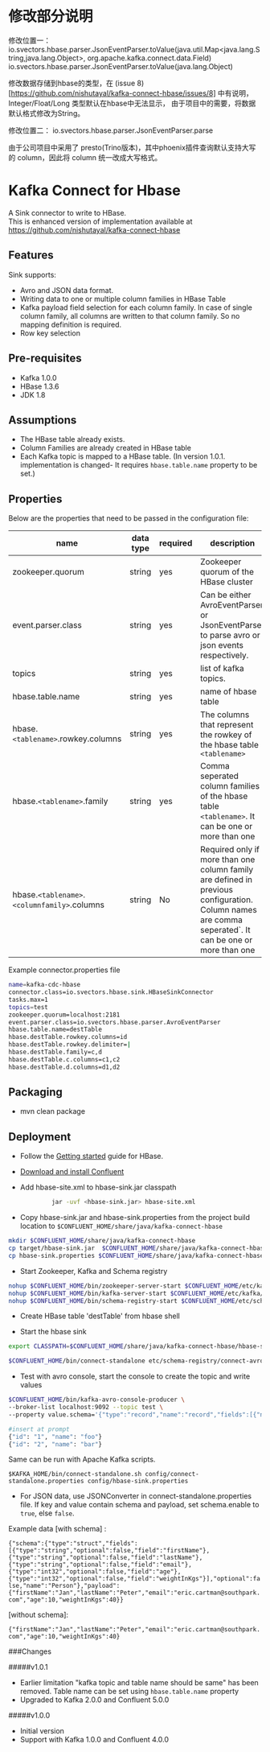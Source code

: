 # 修改部分说明

修改位置一：
io.svectors.hbase.parser.JsonEventParser.toValue(java.util.Map<java.lang.String,java.lang.Object>, org.apache.kafka.connect.data.Field)
io.svectors.hbase.parser.JsonEventParser.toValue(java.lang.Object)

修改数据存储到hbase的类型，在 (issue 8)[https://github.com/nishutayal/kafka-connect-hbase/issues/8] 中有说明，Integer/Float/Long 类型默认在hbase中无法显示，
由于项目中的需要，将数据默认格式修改为String。

修改位置二：
io.svectors.hbase.parser.JsonEventParser.parse

由于公司项目中采用了 presto(Trino版本)，其中phoenix插件查询默认支持大写的 column，因此将 column 统一改成大写格式。


# Kafka Connect for Hbase

A Sink connector to write to HBase.  
This is enhanced version of implementation available at https://github.com/nishutayal/kafka-connect-hbase

## Features
Sink supports:
* Avro and JSON data format.
* Writing data to one or multiple column families in HBase Table
* Kafka payload field selection for each column family. In case of single column family, all columns are written to that column family. So no mapping definition is required.
* Row key selection
 
## Pre-requisites

* Kafka 1.0.0
* HBase 1.3.6
* JDK 1.8

## Assumptions
* The HBase table already exists.
* Column Families are already created in HBase table
* Each Kafka topic is mapped to a HBase table. (In version 1.0.1. implementation is changed- It requires `hbase.table.name` property to be set.)


## Properties

Below are the properties that need to be passed in the configuration file:

name | data type | required | description
-----|-----------|----------|------------
zookeeper.quorum | string | yes | Zookeeper quorum of the HBase cluster
event.parser.class | string | yes | Can be either AvroEventParser or JsonEventParser to parse avro or json events respectively.
topics | string | yes | list of kafka topics.
hbase.table.name | string | yes | name of hbase table
hbase.`<tablename>`.rowkey.columns | string | yes | The columns that represent the rowkey of the hbase table `<tablename>` 
hbase.`<tablename>`.family | string | yes | Comma seperated column families of the hbase table `<tablename>`. It can be one or more than one
hbase.`<tablename>`.`<columnfamily>`.columns | string | No | Required only if more than one column family are defined in previous configuration. Column names are comma seperated`. It can be one or more than one


Example connector.properties file

```bash
name=kafka-cdc-hbase
connector.class=io.svectors.hbase.sink.HBaseSinkConnector
tasks.max=1
topics=test
zookeeper.quorum=localhost:2181
event.parser.class=io.svectors.hbase.parser.AvroEventParser
hbase.table.name=destTable
hbase.destTable.rowkey.columns=id
hbase.destTable.rowkey.delimiter=|
hbase.destTable.family=c,d
hbase.destTable.c.columns=c1,c2
hbase.destTable.d.columns=d1,d2
```

## Packaging
* mvn clean package


## Deployment

* Follow the [Getting started](http://hbase.apache.org/book.html#standalone_dist) guide for HBase.

* [Download and install Confluent](http://www.confluent.io/)

* Add hbase-site.xml to hbase-sink.jar classpath 
```bash
			jar -uvf <hbase-sink.jar> hbase-site.xml
```

* Copy hbase-sink.jar and hbase-sink.properties from the project build location to `$CONFLUENT_HOME/share/java/kafka-connect-hbase`

```bash
mkdir $CONFLUENT_HOME/share/java/kafka-connect-hbase
cp target/hbase-sink.jar  $CONFLUENT_HOME/share/java/kafka-connect-hbase/
cp hbase-sink.properties $CONFLUENT_HOME/share/java/kafka-connect-hbase/
```

* Start Zookeeper, Kafka and Schema registry

```bash
nohup $CONFLUENT_HOME/bin/zookeeper-server-start $CONFLUENT_HOME/etc/kafka/zookeeper.properties &
nohup $CONFLUENT_HOME/bin/kafka-server-start $CONFLUENT_HOME/etc/kafka/server.properties &
nohup $CONFLUENT_HOME/bin/schema-registry-start $CONFLUENT_HOME/etc/schema-registry/schema-registry.properties &"
```

* Create HBase table 'destTable' from hbase shell

* Start the hbase sink

```bash
export CLASSPATH=$CONFLUENT_HOME/share/java/kafka-connect-hbase/hbase-sink.jar

$CONFLUENT_HOME/bin/connect-standalone etc/schema-registry/connect-avro-standalone.properties etc/kafka-connect-hbase/hbase-sink.properties
```

* Test with avro console, start the console to create the topic and write values

```bash
$CONFLUENT_HOME/bin/kafka-avro-console-producer \
--broker-list localhost:9092 --topic test \
--property value.schema='{"type":"record","name":"record","fields":[{"name":"id","type":"int"}, {"name":"name", "type": "string"}]}'
```

```bash
#insert at prompt
{"id": "1", "name": "foo"}
{"id": "2", "name": "bar"}
```

Same can be run with Apache Kafka scripts. 

`$KAFKA_HOME/bin/connect-standalone.sh config/connect-standalone.properties config/hbase-sink.properties`

* For JSON data, use JSONConverter in connect-standalone.properties file. If key and value contain schema and payload, set schema.enable to `true`, else `false`. 

Example data [with schema] : 
  
`
{"schema":{"type":"struct","fields":[{"type":"string","optional":false,"field":"firstName"},{"type":"string","optional":false,"field":"lastName"},{"type":"string","optional":false,"field":"email"},{"type":"int32","optional":false,"field":"age"},{"type":"int32","optional":false,"field":"weightInKgs"}],"optional":false,"name":"Person"},"payload":{"firstName":"Jan","lastName":"Peter","email":"eric.cartman@southpark.com","age":10,"weightInKgs":40}}
`

  [without schema]:
 
 `{"firstName":"Jan","lastName":"Peter","email":"eric.cartman@southpark.com","age":10,"weightInKgs":40}`
 

###Changes

#####v1.0.1
 - Earlier limitation "kafka topic and table name should be same" has been removed. Table name can be set using `hbase.table.name` property  
 - Upgraded to Kafka 2.0.0 and Confluent 5.0.0
 
#####v1.0.0
 - Initial version 
 - Support with Kafka 1.0.0 and Confluent 4.0.0 
 
 
